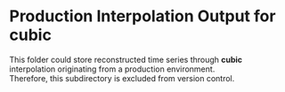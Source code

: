 # Production Interpolation Output for cubic

This folder could store reconstructed time series through **cubic** interpolation originating from a production environment.  
Therefore, this subdirectory is excluded from version control.

